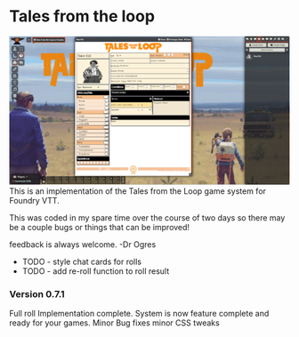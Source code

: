 # Tales from the loop


<img src = "img/loop_system.png">
This is an implementation of the Tales from the Loop game system for Foundry VTT.  

This was coded in my spare time over the course of two days so there may be a couple bugs or things that can be improved! 

feedback is always welcome.
-Dr Ogres

<ul>
    <li>TODO - style chat cards for rolls</li>
    <li>TODO - add re-roll function to roll result</li>
</ul>


<h3>Version 0.7.1</h3> 

Full roll Implementation complete.  System is now feature complete and ready for your games.
Minor Bug fixes
minor CSS tweaks